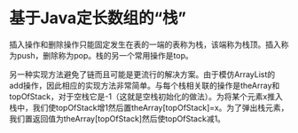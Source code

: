 # 基于Java定长数组的“栈”

插入操作和删除操作只能固定发生在表的一端的表称为栈，该端称为栈顶。插入称为push，删除称为pop。栈的另一个常用操作是top。

另一种实现方法避免了链而且可能是更流行的解决方案。由于模仿ArrayList的add操作，因此相应的实现方法非常简单。与每个栈相关联的操作是theArray和topOfStack，对于空栈它是-1（这就是空栈初始化的做法）。为将某个元素x推入栈中，我们使topOfStack增1然后置theArray[topOfStack]=x。为了弹出栈元素，我们置返回值为theArray[topOfStack]然后使topOfStack减1。
